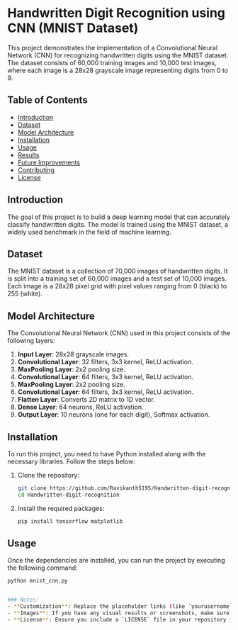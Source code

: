 # Handwritten Digit Recognition using CNN (MNIST Dataset)

This project demonstrates the implementation of a Convolutional Neural Network (CNN) for recognizing handwritten digits using the MNIST dataset. The dataset consists of 60,000 training images and 10,000 test images, where each image is a 28x28 grayscale image representing digits from 0 to 9.

## Table of Contents
- [Introduction](#introduction)
- [Dataset](#dataset)
- [Model Architecture](#model-architecture)
- [Installation](#installation)
- [Usage](#usage)
- [Results](#results)
- [Future Improvements](#future-improvements)
- [Contributing](#contributing)
- [License](#license)

## Introduction
The goal of this project is to build a deep learning model that can accurately classify handwritten digits. The model is trained using the MNIST dataset, a widely used benchmark in the field of machine learning.

## Dataset
The MNIST dataset is a collection of 70,000 images of handwritten digits. It is split into a training set of 60,000 images and a test set of 10,000 images. Each image is a 28x28 pixel grid with pixel values ranging from 0 (black) to 255 (white).

## Model Architecture
The Convolutional Neural Network (CNN) used in this project consists of the following layers:

1. **Input Layer**: 28x28 grayscale images.
2. **Convolutional Layer**: 32 filters, 3x3 kernel, ReLU activation.
3. **MaxPooling Layer**: 2x2 pooling size.
4. **Convolutional Layer**: 64 filters, 3x3 kernel, ReLU activation.
5. **MaxPooling Layer**: 2x2 pooling size.
6. **Convolutional Layer**: 64 filters, 3x3 kernel, ReLU activation.
7. **Flatten Layer**: Converts 2D matrix to 1D vector.
8. **Dense Layer**: 64 neurons, ReLU activation.
9. **Output Layer**: 10 neurons (one for each digit), Softmax activation.

## Installation
To run this project, you need to have Python installed along with the necessary libraries. Follow the steps below:

1. Clone the repository:
    ```bash
    git clone https://github.com/Ravikanth5195/Handwritten-digit-recognition.git
    cd Handwritten-digit-recognition
    ```

2. Install the required packages:
    ```bash
    pip install tensorflow matplotlib
    ```

## Usage
Once the dependencies are installed, you can run the project by executing the following command:

```bash
python mnist_cnn.py


### Notes:
- **Customization**: Replace the placeholder links (like `yourusername`) with your actual GitHub username.
- **Images**: If you have any visual results or screenshots, make sure to include them in the repository and reference them correctly in the `README.md`.
- **License**: Ensure you include a `LICENSE` file in your repository if you intend to license your project.

